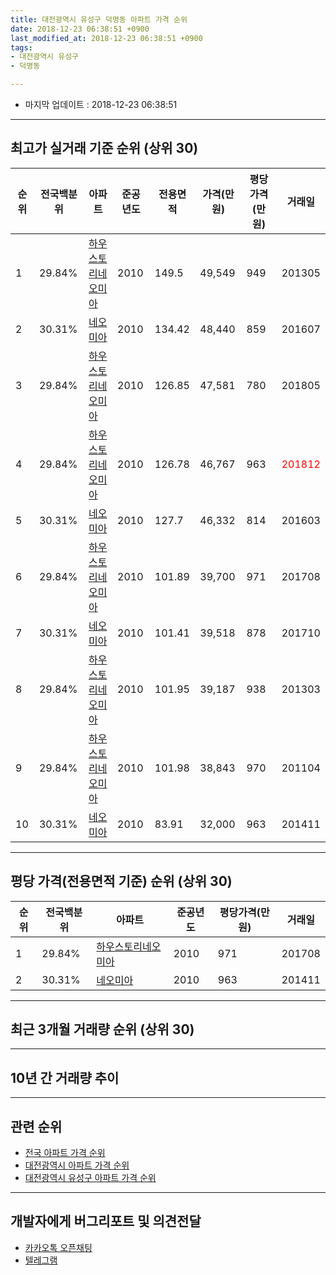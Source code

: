 ```yaml
---
title: 대전광역시 유성구 덕명동 아파트 가격 순위
date: 2018-12-23 06:38:51 +0900
last_modified_at: 2018-12-23 06:38:51 +0900
tags:
- 대전광역시 유성구
- 덕명동

---
```


* 마지막 업데이트 : 2018-12-23 06:38:51

---

## 최고가 실거래 기준 순위 (상위 30)


|순위|전국백분위|아파트|준공년도|전용면적|가격(만원)|평당가격(만원)|거래일|
|---|---|---|---|---|---|---|---|
|1|29.84%|[하우스토리네오미아](https://search.naver.com/search.naver?query=%EB%8C%80%EC%A0%84%EA%B4%91%EC%97%AD%EC%8B%9C+%EC%9C%A0%EC%84%B1%EA%B5%AC+%EB%8D%95%EB%AA%85%EB%8F%99+%ED%95%98%EC%9A%B0%EC%8A%A4%ED%86%A0%EB%A6%AC%EB%84%A4%EC%98%A4%EB%AF%B8%EC%95%84)|2010|149.5|49,549|949|201305|
|2|30.31%|[네오미아](https://search.naver.com/search.naver?query=%EB%8C%80%EC%A0%84%EA%B4%91%EC%97%AD%EC%8B%9C+%EC%9C%A0%EC%84%B1%EA%B5%AC+%EB%8D%95%EB%AA%85%EB%8F%99+%EB%84%A4%EC%98%A4%EB%AF%B8%EC%95%84)|2010|134.42|48,440|859|201607|
|3|29.84%|[하우스토리네오미아](https://search.naver.com/search.naver?query=%EB%8C%80%EC%A0%84%EA%B4%91%EC%97%AD%EC%8B%9C+%EC%9C%A0%EC%84%B1%EA%B5%AC+%EB%8D%95%EB%AA%85%EB%8F%99+%ED%95%98%EC%9A%B0%EC%8A%A4%ED%86%A0%EB%A6%AC%EB%84%A4%EC%98%A4%EB%AF%B8%EC%95%84)|2010|126.85|47,581|780|201805|
|4|29.84%|[하우스토리네오미아](https://search.naver.com/search.naver?query=%EB%8C%80%EC%A0%84%EA%B4%91%EC%97%AD%EC%8B%9C+%EC%9C%A0%EC%84%B1%EA%B5%AC+%EB%8D%95%EB%AA%85%EB%8F%99+%ED%95%98%EC%9A%B0%EC%8A%A4%ED%86%A0%EB%A6%AC%EB%84%A4%EC%98%A4%EB%AF%B8%EC%95%84)|2010|126.78|46,767|963|<span style="color:red">201812</span>|
|5|30.31%|[네오미아](https://search.naver.com/search.naver?query=%EB%8C%80%EC%A0%84%EA%B4%91%EC%97%AD%EC%8B%9C+%EC%9C%A0%EC%84%B1%EA%B5%AC+%EB%8D%95%EB%AA%85%EB%8F%99+%EB%84%A4%EC%98%A4%EB%AF%B8%EC%95%84)|2010|127.7|46,332|814|201603|
|6|29.84%|[하우스토리네오미아](https://search.naver.com/search.naver?query=%EB%8C%80%EC%A0%84%EA%B4%91%EC%97%AD%EC%8B%9C+%EC%9C%A0%EC%84%B1%EA%B5%AC+%EB%8D%95%EB%AA%85%EB%8F%99+%ED%95%98%EC%9A%B0%EC%8A%A4%ED%86%A0%EB%A6%AC%EB%84%A4%EC%98%A4%EB%AF%B8%EC%95%84)|2010|101.89|39,700|971|201708|
|7|30.31%|[네오미아](https://search.naver.com/search.naver?query=%EB%8C%80%EC%A0%84%EA%B4%91%EC%97%AD%EC%8B%9C+%EC%9C%A0%EC%84%B1%EA%B5%AC+%EB%8D%95%EB%AA%85%EB%8F%99+%EB%84%A4%EC%98%A4%EB%AF%B8%EC%95%84)|2010|101.41|39,518|878|201710|
|8|29.84%|[하우스토리네오미아](https://search.naver.com/search.naver?query=%EB%8C%80%EC%A0%84%EA%B4%91%EC%97%AD%EC%8B%9C+%EC%9C%A0%EC%84%B1%EA%B5%AC+%EB%8D%95%EB%AA%85%EB%8F%99+%ED%95%98%EC%9A%B0%EC%8A%A4%ED%86%A0%EB%A6%AC%EB%84%A4%EC%98%A4%EB%AF%B8%EC%95%84)|2010|101.95|39,187|938|201303|
|9|29.84%|[하우스토리네오미아](https://search.naver.com/search.naver?query=%EB%8C%80%EC%A0%84%EA%B4%91%EC%97%AD%EC%8B%9C+%EC%9C%A0%EC%84%B1%EA%B5%AC+%EB%8D%95%EB%AA%85%EB%8F%99+%ED%95%98%EC%9A%B0%EC%8A%A4%ED%86%A0%EB%A6%AC%EB%84%A4%EC%98%A4%EB%AF%B8%EC%95%84)|2010|101.98|38,843|970|201104|
|10|30.31%|[네오미아](https://search.naver.com/search.naver?query=%EB%8C%80%EC%A0%84%EA%B4%91%EC%97%AD%EC%8B%9C+%EC%9C%A0%EC%84%B1%EA%B5%AC+%EB%8D%95%EB%AA%85%EB%8F%99+%EB%84%A4%EC%98%A4%EB%AF%B8%EC%95%84)|2010|83.91|32,000|963|201411|


---

## 평당 가격(전용면적 기준) 순위 (상위 30)


|순위|전국백분위|아파트|준공년도|평당가격(만원)|거래일|
|---|---|---|---|---|---|
|1|29.84%|[하우스토리네오미아](https://search.naver.com/search.naver?query=%EB%8C%80%EC%A0%84%EA%B4%91%EC%97%AD%EC%8B%9C+%EC%9C%A0%EC%84%B1%EA%B5%AC+%EB%8D%95%EB%AA%85%EB%8F%99+%ED%95%98%EC%9A%B0%EC%8A%A4%ED%86%A0%EB%A6%AC%EB%84%A4%EC%98%A4%EB%AF%B8%EC%95%84)|2010|971|201708|
|2|30.31%|[네오미아](https://search.naver.com/search.naver?query=%EB%8C%80%EC%A0%84%EA%B4%91%EC%97%AD%EC%8B%9C+%EC%9C%A0%EC%84%B1%EA%B5%AC+%EB%8D%95%EB%AA%85%EB%8F%99+%EB%84%A4%EC%98%A4%EB%AF%B8%EC%95%84)|2010|963|201411|


---

## 최근 3개월 거래량 순위 (상위 30)


<div style="width:100%;">
    <canvas id="deal_count_ranking" height="250"></canvas>
</div>


<script>
new Chart(document.getElementById("deal_count_ranking"), {
    type: 'horizontalBar',
    data: {
        labels: ['네오미아', '하우스토리네오미아'],
        datasets: [{
            label: '실거래 수',
            data: [5, 5],
            borderColor: "rgba(255, 0, 128, 1)",
            backgroundColor: "rgba(255, 0, 128, 0.5)",
            fill: false,
        }]
    },
    options: {
        responsive: true,
        title: {
            display: true,
            text: '최근 3개월 거래량 순위'
        },
        tooltips: {
            mode: 'index',
            intersect: false,
            callbacks: {
                title: function(tooltipItems, data) {
                    return "실거래 수:";
                },
                label: function(tooltipItem, data) {
                    return data.labels[tooltipItem.index] + ": " + tooltipItem.xLabel;
                }
            }
        },
        hover: {
            mode: 'nearest',
            intersect: true
        },
        scales: {
            xAxes: [{
                display: true,
                scaleLabel: {
                    display: true,
                    labelString: '실거래 수'
                },
                ticks: {
                    suggestedMin: 0,
                }
            }],
            yAxes: [{
                display: true,
                ticks: {
                    autoSkip: false,
                    callback: function(value, index, values) {
                        if (value.length > 15)
                            return value.substr(0, 13) + "...";
                        else
                            return value;
                    }
                },
                scaleLabel: {
                    display: false,
                }
            }]
        }
    }
});

</script>


---

## 10년 간 거래량 추이


<div style="width:100%;">
    <canvas id="deal_progress" height="250"></canvas>
</div>

<script>
new Chart(document.getElementById("deal_progress"), {
    type: 'line',
    data: {
        labels: ['200812','200901','200902','200903','200904','200905','200906','200907','200908','200909','200910','200911','200912','201001','201002','201003','201004','201005','201006','201007','201008','201009','201010','201011','201012','201101','201102','201103','201104','201105','201106','201107','201108','201109','201110','201111','201112','201201','201202','201203','201204','201205','201206','201207','201208','201209','201210','201211','201212','201301','201302','201303','201304','201305','201306','201307','201308','201309','201310','201311','201312','201401','201402','201403','201404','201405','201406','201407','201408','201409','201410','201411','201412','201501','201502','201503','201504','201505','201506','201507','201508','201509','201510','201511','201512','201601','201602','201603','201604','201605','201606','201607','201608','201609','201610','201611','201612','201701','201702','201703','201704','201705','201706','201707','201708','201709','201710','201711','201712','201801','201802','201803','201804','201805','201806','201807','201808','201809','201810','201811','201812'],
        datasets: [{
            label: '실거래 수',
            pointRadius: 1,
            data: [0, 0, 0, 0, 0, 0, 0, 0, 0, 0, 0, 0, 0, 0, 0, 0, 0, 0, 1, 1, 0, 7, 4, 9, 18, 20, 24, 29, 23, 18, 20, 14, 9, 19, 5, 3, 2, 0, 1, 1, 3, 4, 1, 3, 1, 3, 4, 8, 8, 1, 6, 3, 4, 7, 6, 0, 3, 2, 0, 3, 7, 1, 6, 4, 4, 2, 0, 3, 3, 3, 1, 3, 2, 4, 2, 0, 4, 8, 2, 1, 5, 3, 4, 0, 3, 4, 3, 2, 5, 2, 4, 5, 4, 6, 2, 2, 5, 2, 2, 1, 1, 1, 3, 2, 6, 4, 3, 2, 1, 5, 2, 0, 2, 3, 2, 6, 3, 2, 5, 3, 2],
            borderColor: "rgba(255, 201, 14, 1)",
            backgroundColor: "rgba(255, 201, 14, 0.5)",
            fill: true,
        }]
    },
    options: {
        responsive: true,
        title: {
            display: true,
            text: '10년간 거래량 추이'
        },
        tooltips: {
            mode: 'index',
            intersect: false,
        },
        hover: {
            mode: 'nearest',
            intersect: true
        },
        scales: {
            xAxes: [{
                display: true,
                scaleLabel: {
                    display: true,
                    labelString: '년/월'
                }
            }],
            yAxes: [{
                display: true,
                ticks: {
                    suggestedMin: 0,
                },
                scaleLabel: {
                    display: true,
                    labelString: '실거래 수'
                }
            }]
        }
    }
});

</script>


---

## 관련 순위

- [전국 아파트 가격 순위](https://inasie.github.io/apt-ranking/전국)
- [대전광역시 아파트 가격 순위](https://inasie.github.io/apt-ranking/대전광역시)
- [대전광역시 유성구 아파트 가격 순위](https://inasie.github.io/apt-ranking/대전광역시-유성구)


---

## 개발자에게 버그리포트 및 의견전달

- [카카오톡 오픈채팅](https://open.kakao.com/o/gLJUAP4)
- [텔레그램](https://t.me/inasie)

